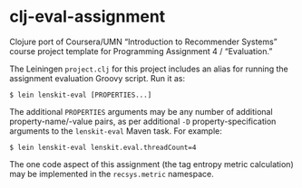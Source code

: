 # clj-eval-assignment

Clojure port of Coursera/UMN “Introduction to Recommender Systems” course
project template for Programming Assignment 4 / “Evaluation.”

The Leiningen `project.clj` for this project includes an alias for running the
assignment evaluation Groovy script.  Run it as:

    $ lein lenskit-eval [PROPERTIES...]
    
The additional `PROPERTIES` arguments may be any number of additional
property-name/-value pairs, as per additional `-D` property-specification
arguments to the `lenskit-eval` Maven task.  For example:

    $ lein lenskit-eval lenskit.eval.threadCount=4
    
The one code aspect of this assignment (the tag entropy metric calculation) may
be implemented in the `recsys.metric` namespace.
